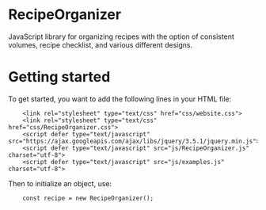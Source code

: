 # RecipeOrganizer
JavaScript library for organizing recipes with the option of consistent volumes, recipe checklist, and various different designs.

# Getting started

To get started, you want to add the following lines in your HTML file:

        <link rel="stylesheet" type="text/css" href="css/website.css">
        <link rel="stylesheet" type="text/css" href="css/RecipeOrganizer.css">
        <script defer type="text/javascript" src="https://ajax.googleapis.com/ajax/libs/jquery/3.5.1/jquery.min.js">
        <script defer type="text/javascript" src="js/RecipeOrganizer.js" charset="utf-8">
        <script defer type="text/javascript" src="js/examples.js" charset="utf-8">
      
Then to initialize an object, use:

        const recipe = new RecipeOrganizer();
